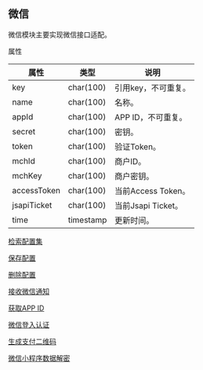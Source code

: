 ## 微信

微信模块主要实现微信接口适配。

属性

|属性|类型|说明|
|---|---|---|
|key|char(100)|引用key，不可重复。|
|name|char(100)|名称。|
|appId|char(100)|APP ID，不可重复。|
|secret|char(100)|密钥。|
|token|char(100)|验证Token。|
|mchId|char(100)|商户ID。|
|mchKey|char(100)|商户密钥。|
|accessToken|char(100)|当前Access Token。|
|jsapiTicket|char(100)|当前Jsapi Ticket。|
|time|timestamp|更新时间。|

[检索配置集](doc/query.md)

[保存配置](doc/save.md)

[删除配置](doc/delete.md)

[接收微信通知](doc/wx.+.md)

[获取APP ID](doc/app-id.md)

[微信登入认证](doc/auth.md)

[生成支付二维码](doc/prepay-qr-code.md)

[微信小程序数据解密](doc/decrypt-aes-cbc-pkcs7.md)
